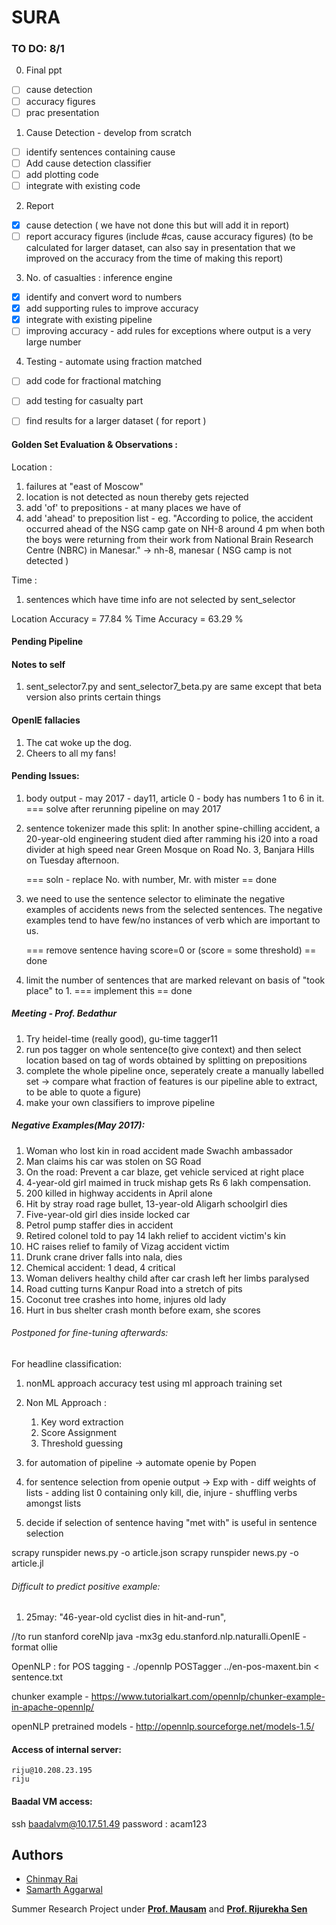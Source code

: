 # SURA

### TO DO: 8/1
0. Final ppt
- [ ] cause detection
- [ ] accuracy figures
- [ ] prac presentation

1. Cause Detection - develop from scratch
- [ ] identify sentences containing cause
- [ ] Add cause detection classifier
- [ ] add plotting code
- [ ] integrate with existing code

2. Report
- [x] cause detection ( we have not done this but will add it in report)
- [ ] report accuracy figures (include #cas, cause accuracy figures)
(to be calculated for larger dataset, can also say in presentation that we improved on the accuracy from the time of making this report)

3. No. of casualties : inference engine
- [x] identify and convert word to numbers
- [x] add supporting rules to improve accuracy
- [x] integrate with existing pipeline
- [ ] improving accuracy - add rules for exceptions where output is a very large number

4. Testing - automate using fraction matched
- [ ] add code for fractional matching
- [ ] add testing for casualty part
- [ ] find results for a larger dataset ( for report )



#### Golden Set Evaluation & Observations :
Location : 
1. failures at "east of Moscow"
2. location is not detected as noun thereby gets rejected
3. add 'of' to prepositions - at many places we have <so and so place> of <so and so area>
4. add 'ahead' to preposition list - eg. "According to police, the accident occurred ahead of the NSG camp gate on NH-8 around 4 pm when both the boys were returning from their work from National Brain Research Centre (NBRC) in Manesar."  -> nh-8, manesar ( NSG camp is not detected )


Time :
1. sentences which have time info are not selected by sent_selector

Location Accuracy = 77.84 %
Time Accuracy = 63.29 %

#### Pending Pipeline


#### Notes to self
1. sent_selector7.py and sent_selector7_beta.py are same except that beta version also prints certain things

#### OpenIE fallacies
1. The cat woke up the dog.
2. Cheers to all my fans!

#### Pending Issues:
1. body output - may 2017 - day11, article 0 - body has numbers 1 to 6 in it.
	=== solve after rerunning pipeline on may 2017
	
2. sentence tokenizer made this split:
In another spine-chilling accident, a 20-year-old engineering student died after ramming his i20 into a road divider at high speed near Green Mosque on Road No.
3, Banjara Hills on Tuesday afternoon.

	=== soln - replace No. with number, Mr. with mister == done

3. we need to use the sentence selector to eliminate the negative examples of accidents news from the selected sentences. The negative examples tend to have few/no instances of verb which are important to us.

	=== remove sentence having score=0 or (score = some threshold) == done

4. limit the number of sentences that are marked relevant on basis of "took place" to 1.
	=== implement this == done


##### Meeting - Prof. Bedathur
1. Try heidel-time (really good), gu-time tagger11
2. run pos tagger on whole sentence(to give context) and then select location based on tag of words obtained by splitting on prepositions
3. complete the whole pipeline once, seperately create a manually labelled set -> compare what fraction of features is our pipeline able to extract, to be able to quote a figure)
4. make your own classifiers to improve pipeline

##### Negative Examples(May 2017):
1. Woman who lost kin in road accident made Swachh ambassador
2. Man claims his car was stolen on SG Road
3. On the road: Prevent a car blaze, get vehicle serviced at right place
4. 4-year-old girl maimed in truck mishap gets Rs 6 lakh compensation.
5. 200 killed in highway accidents in April alone
6. Hit by stray road rage bullet, 13-year-old Aligarh schoolgirl dies
7. Five-year-old girl dies inside locked car
8. Petrol pump staffer dies in accident
9. Retired colonel told to pay 14 lakh relief to accident victim's kin
10. HC raises relief to family of Vizag accident victim
11. Drunk crane driver falls into nala, dies
12. Chemical accident: 1 dead, 4 critical
13. Woman delivers healthy child after car crash left her limbs paralysed
14. Road cutting turns Kanpur Road into a stretch of pits
15. Coconut tree crashes into home, injures old lady
16. Hurt in bus shelter crash month before exam, she scores

	
###### Postponed for fine-tuning afterwards:
For headline classification:
1. nonML approach accuracy test using ml approach training set
2.	Non ML Approach :
	1. Key word extraction
	2. Score Assignment
	3. Threshold guessing


3. for automation of pipeline -> automate openie by Popen

4. for sentence selection from openie output -> Exp with - diff weights of lists
														- adding list 0 containing only kill, die, injure
														- shuffling verbs amongst lists

5. decide if selection of sentence having "met with" is useful in sentence selection


scrapy runspider news.py -o article.json
scrapy runspider news.py -o article.jl

###### Difficult to predict positive example:
1. 25may:
"46-year-old cyclist dies in hit-and-run",


//to run stanford coreNlp
java -mx3g edu.stanford.nlp.naturalli.OpenIE -format ollie


OpenNLP :
for POS tagging - 
	./opennlp POSTagger ../en-pos-maxent.bin < sentence.txt

chunker example - 
https://www.tutorialkart.com/opennlp/chunker-example-in-apache-opennlp/

openNLP pretrained models - 
http://opennlp.sourceforge.net/models-1.5/


#### Access of internal server:
	riju@10.208.23.195
	riju


#### Baadal VM access:

ssh baadalvm@10.17.51.49
password : acam123


## Authors
* [Chinmay Rai](https://github.com/ChinmayRai)
* [Samarth Aggarwal](https://github.com/samarthaggarwal)

Summer Research Project under [**Prof. Mausam**](http://homes.cs.washington.edu/~mausam/) and [**Prof. Rijurekha Sen**](http://www.cse.iitd.ernet.in/~rijurekha/)

